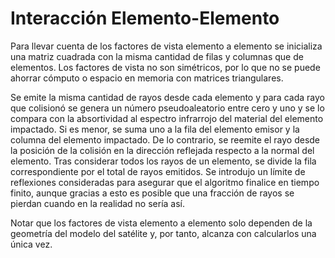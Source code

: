 # Interacción Elemento-Elemento

Para llevar cuenta de los factores de vista elemento a elemento se inicializa una matriz cuadrada con la misma cantidad de filas y columnas que de elementos. Los factores de vista no son simétricos, por lo que no se puede ahorrar cómputo o espacio en memoria con matrices triangulares.

Se emite la misma cantidad de rayos desde cada elemento y para cada rayo que colisionó se genera un número pseudoaleatorio entre cero y uno y se lo compara con la absortividad al espectro infrarrojo del material del elemento impactado. Si es menor, se suma uno a la fila del elemento emisor y la columna del elemento impactado. De lo contrario, se reemite el rayo desde la posición de la colisión en la dirección reflejada respecto a la normal del elemento. Tras considerar todos los rayos de un elemento, se divide la fila correspondiente por el total de rayos emitidos. Se introdujo un límite de reflexiones consideradas para asegurar que el algoritmo finalice en tiempo finito, aunque gracias a esto es posible que una fracción de rayos se pierdan cuando en la realidad no sería así.

Notar que los factores de vista elemento a elemento solo dependen de la geometría del modelo del satélite y, por tanto, alcanza con calcularlos una única vez.
